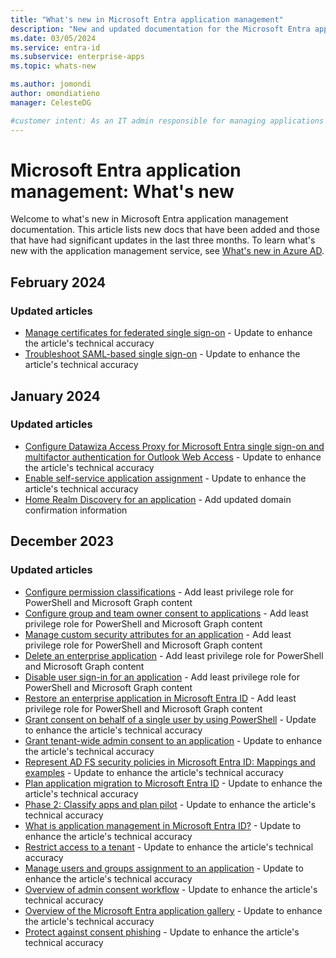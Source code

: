 ```yaml
---
title: "What's new in Microsoft Entra application management"
description: "New and updated documentation for the Microsoft Entra application management."
ms.date: 03/05/2024
ms.service: entra-id
ms.subservice: enterprise-apps
ms.topic: whats-new

ms.author: jomondi
author: omondiatieno
manager: CelesteDG

#customer intent: As an IT admin responsible for managing applications in Microsoft Entra ID, I want to stay updated on new documentation and significant updates, so that I can effectively manage and troubleshoot application-related issues in the platform.
---
```


# Microsoft Entra application management: What's new

Welcome to what's new in Microsoft Entra application management documentation. This article lists new docs that have been added and those that have had significant updates in the last three months. To learn what's new with the application management service, see [What's new in Azure AD](~/fundamentals/whats-new.md).

## February 2024

### Updated articles

- [Manage certificates for federated single sign-on](tutorial-manage-certificates-for-federated-single-sign-on.md) - Update to enhance the article's technical accuracy
- [Troubleshoot SAML-based single sign-on](troubleshoot-saml-single-sign-on.md) - Update to enhance the article's technical accuracy

## January 2024

### Updated articles

- [Configure Datawiza Access Proxy for Microsoft Entra single sign-on and multifactor authentication for Outlook Web Access](datawiza-sso-mfa-to-owa.md) - Update to enhance the article's technical accuracy
- [Enable self-service application assignment](manage-self-service-access.md) - Update to enhance the article's technical accuracy
- [Home Realm Discovery for an application](home-realm-discovery-policy.md) - Add updated domain confirmation information

## December 2023

### Updated articles

- [Configure permission classifications](configure-permission-classifications.md) - Add least privilege role for PowerShell and Microsoft Graph content
- [Configure group and team owner consent to applications](configure-user-consent-groups.md) - Add least privilege role for PowerShell and Microsoft Graph content
- [Manage custom security attributes for an application](custom-security-attributes-apps.md) - Add least privilege role for PowerShell and Microsoft Graph content
- [Delete an enterprise application](delete-application-portal.md) - Add least privilege role for PowerShell and Microsoft Graph content
- [Disable user sign-in for an application](disable-user-sign-in-portal.md) - Add least privilege role for PowerShell and Microsoft Graph content
- [Restore an enterprise application in Microsoft Entra ID](restore-application.md) - Add least privilege role for PowerShell and Microsoft Graph content
- [Grant consent on behalf of a single user by using PowerShell](grant-consent-single-user.md) - Update to enhance the article's technical accuracy
- [Grant tenant-wide admin consent to an application](grant-admin-consent.md) - Update to enhance the article's technical accuracy
- [Represent AD FS security policies in Microsoft Entra ID: Mappings and examples](migrate-adfs-represent-security-policies.md) - Update to enhance the article's technical accuracy
- [Plan application migration to Microsoft Entra ID](migrate-adfs-apps-phases-overview.md) - Update to enhance the article's technical accuracy
- [Phase 2: Classify apps and plan pilot](migrate-adfs-classify-apps-plan-pilot.md) - Update to enhance the article's technical accuracy
- [What is application management in Microsoft Entra ID?](what-is-application-management.md) - Update to enhance the article's technical accuracy
- [Restrict access to a tenant](tenant-restrictions.md) - Update to enhance the article's technical accuracy
- [Manage users and groups assignment to an application](assign-user-or-group-access-portal.md) - Update to enhance the article's technical accuracy
- [Overview of admin consent workflow](admin-consent-workflow-overview.md) - Update to enhance the article's technical accuracy
- [Overview of the Microsoft Entra application gallery](overview-application-gallery.md) - Update to enhance the article's technical accuracy
- [Protect against consent phishing](protect-against-consent-phishing.md) - Update to enhance the article's technical accuracy
